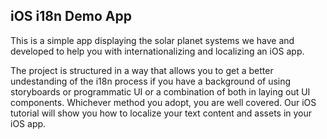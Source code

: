 ## iOS i18n Demo App

This is a simple app displaying the solar planet systems we have and developed to help you with internationalizing and localizing an iOS app.

The project is structured in a way that allows you to get a better undestanding of the i18n process if you have a background of using storyboards or programmatic UI or a combination of both in laying out UI components. Whichever method you adopt, you are well covered. Our iOS tutorial will show you how to localize your text content and assets in your iOS app.
